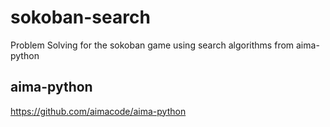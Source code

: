 # sokoban-search
Problem Solving for the sokoban game using search algorithms from aima-python

## aima-python

https://github.com/aimacode/aima-python
